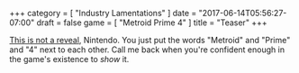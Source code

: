 +++
category = [ "Industry Lamentations" ]
date = "2017-06-14T05:56:27-07:00"
draft = false
game = [ "Metroid Prime 4" ]
title = "Teaser"
+++

<a href="https://www.youtube.com/watch?v=nFbDmTjS_MI">This is not a reveal</a>, Nintendo.  You just put the words "Metroid" and "Prime" and "4" next to each other.  Call me back when you're confident enough in the game's existence to <i>show</i> it.
